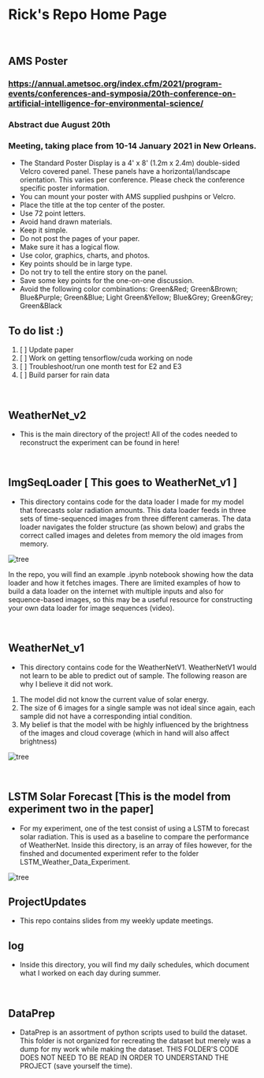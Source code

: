 # Rick's Repo Home Page

<br>

## AMS Poster
### https://annual.ametsoc.org/index.cfm/2021/program-events/conferences-and-symposia/20th-conference-on-artificial-intelligence-for-environmental-science/
### Abstract due August 20th 
### Meeting, taking place from 10-14 January 2021 in New Orleans.
* The Standard Poster Display is a 4' x 8' (1.2m x 2.4m) double-sided Velcro covered panel. These panels have a horizontal/landscape orientation. This varies per conference. Please check the conference specific poster information.
* You can mount your poster with AMS supplied pushpins or Velcro.
* Place the title at the top center of the poster.
* Use 72 point letters.
* Avoid hand drawn materials.
* Keep it simple.
* Do not post the pages of your paper.
* Make sure it has a logical flow.
* Use color, graphics, charts, and photos.
* Key points should be in large type.
* Do not try to tell the entire story on the panel.
* Save some key points for the one-on-one discussion.
* Avoid the following color combinations: Green&Red; Green&Brown; Blue&Purple; Green&Blue; Light Green&Yellow; Blue&Grey; Green&Grey; Green&Black

## To do list :)
01. [ ] Update paper
02. [ ] Work on getting tensorflow/cuda working on node 
03. [ ] Troubleshoot/run one month test for E2 and E3 
04. [ ] Build parser for rain data 

<br>

## WeatherNet_v2
* This is the main directory of the project! All of the codes needed to reconstruct the experiment can be found in here!

<br>

## ImgSeqLoader [ This goes to WeatherNet_v1 ]
* This directory contains code for the data loader I made for my model that forecasts solar radiation amounts. This data loader feeds in three sets of time-sequenced images from three different cameras. The data loader navigates the folder structure (as shown below) and grabs the correct called images and deletes from memory the old images from memory.

![tree](Images/DataLoaderDirPic.png)                                                                                          
                                                                                         
In the repo, you will find an example .ipynb notebook showing how the data loader and how it fetches images. There are limited examples of how to build a data loader on the internet with multiple inputs and also for sequence-based images, so this may be a useful resource for constructing your own data loader for image sequences (video). 

<br>

## WeatherNet_v1
* This directory contains code for the WeatherNetV1. WeatherNetV1 would not learn to be able to predict out of sample. The following reason are why I believe it did not work.
1. The model did not know the current value of solar energy.
2. The size of 6 images for a single sample was not ideal since again, each sample did not have a corresponding intial condition. 
3. My belief is that the model with be highly influenced by the brightness of the images and cloud coverage (which in hand will also affect brightness)

![tree](Images/WeatherNet_v1_pic.png) 

<br>

## LSTM Solar Forecast [This is the model from experiment two in the paper]
* For my experiment, one of the test consist of using a LSTM to forecast solar radiation. This is used as a baseline to compare the performance of WeatherNet.
Inside this directory, is an array of files however, for the finshed and documented experiment refer to the folder LSTM_Weather_Data_Experiment.

![tree](Images/LSTM_Weather_Model_netron.png) 

## ProjectUpdates
* This repo contains slides from my weekly update meetings.

## log
* Inside this directory, you will find my daily schedules, which document what I worked on each day during summer.

<br>

## DataPrep
* DataPrep is an assortment of python scripts used to build the dataset. This folder is not organized for recreating the dataset but merely was a dump for my work while making the dataset. THIS FOLDER'S CODE DOES NOT NEED TO BE READ IN ORDER TO UNDERSTAND THE PROJECT (save yourself the time).

